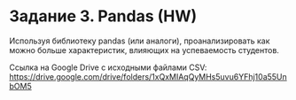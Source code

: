# Задание 3. Pandas (HW)
Используя библиотеку pandas (или аналоги), проанализировать как можно больше характеристик, влияющих на успеваемость студентов.

Ссылка на Google Drive с исходными файлами CSV: https://drive.google.com/drive/folders/1xQxMIAqQyMHs5uvu6YFhj10a55UnbOM5
